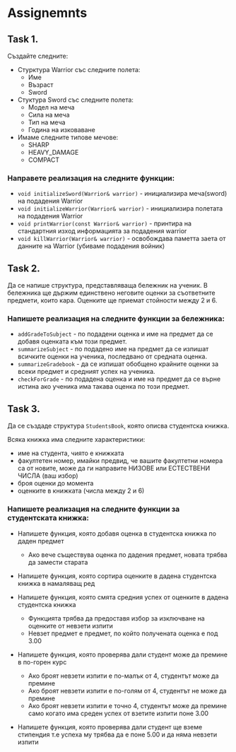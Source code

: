 # Assignemnts

## Task 1.
Създайте следните:
- Стурктура Warrior със следните полета:
  - Име
  - Възраст
  - Sword
- Стуктура Sword със следните полета:
  - Модел на меча
  - Сила на меча
  - Тип на меча
  - Година на изковаване
- Имаме следните типове мечове:
  - SHARP
  - HEAVY_DAMAGE
  - COMPACT

### Направете реализация на следните функции:
- `void initializeSword(Warrior& warrior)` - инициализира меча(sword) на подадения Warrior
- `void initializeWarrior(Warrior& warrior)` - инициализира полетата на подадения Warrior
- `void printWarrior(const Warrior& warrior)` - принтира на стандартния изход информацията за подадения warrior
- `void killWarrior(Warrior& warrior)` - освобождава паметта заета от данните на Warrior (убиваме подадения войник)


## Task 2.
Да се напише структура, представляваща бележник на ученик. В бележника ще държим единствено неговите оценки за съответните предмети, които кара. Оценките ще приемат стойности между 2 и 6.

### Напишете реализация на следните функции за бележника:
* `addGradeToSubject` - по подадени оценка и име на предмет да се добавя оценката към този предмет.
* `summarizeSubject` - по подадено име на предмет да се изпишат всичките оценки на ученика, последвано от средната оценка.
* `summarizeGradebook` - да се изпишат обобщено крайните оценки за всеки предмет и средният успех на ученика.
* `checkForGrade` - по подадена оценка и име на предмет да се върне истина ако ученика има такава оценка по този предмет. 

## Task 3.
Да се създаде структура `StudentsBook`, която описва студентска книжка.

Всяка книжка има следните характеристики:
- име на студента, чиято е книжката
- факултетен номер, имайки предвид, че вашите факултетни номера са от новите, може да ги направите НИЗОВЕ или ЕСТЕСТВЕНИ ЧИСЛА (ваш избор)
- броя оценки до момента
- оценките в книжката (числа между 2 и 6)

### Напишете реализация на следните функции за студентската книжка:
- Напишете функция, която добавя оценка в студентска книжка по даден предмет
   - Ако вече съществува оценка по дадения предмет, новата трябва да замести старата

- Напишете функция, която сортира оценките в дадена студентска книжка в намаляващ ред

- Напишете функция, която смята средния успех от оценките в дадена студентска книжка
   - Функцията трябва да предоставя избор за изключване на оценките от невзети изпити
   - Невзет предмет е предмет, по който получената оценка е под 3.00

- Напишете функция, която проверява дали студент може да премине в по-горен курс
   - Ако броят невзети изпити е по-малък от 4, студентът може да премине
   - Ако броят невзети изпити е по-голям от 4, студентът не може да премине
   - Ако броят невзети изпити е точно 4, студентът може да премине само когато има среден успех от взетите изпити поне 3.00

- Напишете функция, която проверява дали студент ще вземе стипендия т.е успеха му трябва да е поне 5.00 и да няма невзети изпити
